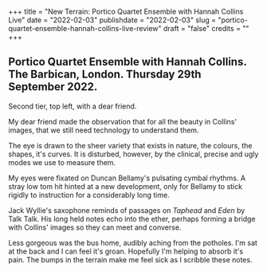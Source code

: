 +++
title = "New Terrain: Portico Quartet Ensemble with Hannah Collins Live"
date = "2022-02-03"
publishdate = "2022-02-03"
slug = "portico-quartet-ensemble-hannah-collins-live-review"
draft = "false"
credits = ""
+++

## Portico Quartet Ensemble with Hannah Collins. The Barbican, London. Thursday 29th September 2022.

Second tier, top left, with a dear friend. 

My dear friend made the observation that for all the beauty in Collins' images, that we still need technology to understand them. 

The eye is drawn to the sheer variety that exists in nature, the colours, the shapes, it's curves. It is disturbed, however, by the clinical, precise and ugly modes we use to measure them.

My eyes were fixated on Duncan Bellamy's pulsating cymbal rhythms. A stray low tom hit hinted at a new development, only for Bellamy to stick rigidly to instruction for a considerably long time.

Jack Wyllie's saxophone reminds of passages on *Taphead* and *Eden* by Talk Talk. His long held notes echo into the ether, perhaps forming a bridge with Collins' images so they can meet and converse.

Less gorgeous was the bus home, audibly aching from the potholes. I'm sat at the back and I can feel it's groan. Hopefully I'm helping to absorb it's pain. The bumps in the terrain make me feel sick as I scribble these notes.

